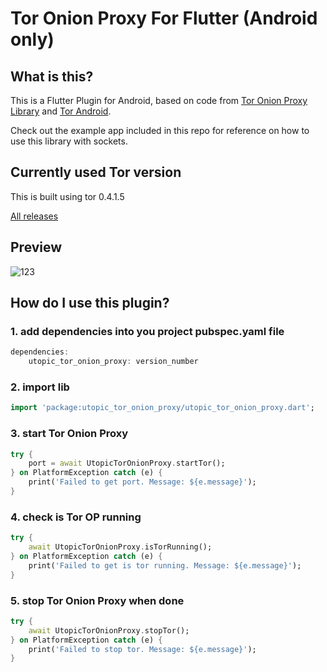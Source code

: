 # Tor Onion Proxy For Flutter (Android only)

## What is this?
This is a Flutter Plugin for Android, based on code from [Tor Onion Proxy Library](https://github.com/thaliproject/Tor_Onion_Proxy_Library) and [Tor Android](https://github.com/guardianproject/tor-android).

Check out the example app included in this repo for reference on how to use this library with sockets.

## Currently used Tor version

This is built using tor 0.4.1.5

[All releases](https://github.com/guardianproject/gpmaven/tree/master/org/torproject/tor-android-binary)

## Preview

![123](https://user-images.githubusercontent.com/8808766/87232488-23387700-c3c8-11ea-9db1-ae2b4ba9b173.gif)

## How do I use this plugin?

### 1. add dependencies into you project pubspec.yaml file
``` dart
dependencies:
    utopic_tor_onion_proxy: version_number
```

### 2. import lib
``` dart
import 'package:utopic_tor_onion_proxy/utopic_tor_onion_proxy.dart';
```

### 3. start Tor Onion Proxy
``` dart
try {
    port = await UtopicTorOnionProxy.startTor();
} on PlatformException catch (e) {
    print('Failed to get port. Message: ${e.message}');
}
```

### 4. check is Tor OP running
``` dart
try {
    await UtopicTorOnionProxy.isTorRunning();
} on PlatformException catch (e) {
    print('Failed to get is tor running. Message: ${e.message}');
}
```

### 5. stop Tor Onion Proxy when done
``` dart
try {
    await UtopicTorOnionProxy.stopTor();
} on PlatformException catch (e) {
    print('Failed to stop tor. Message: ${e.message}');
}
```
